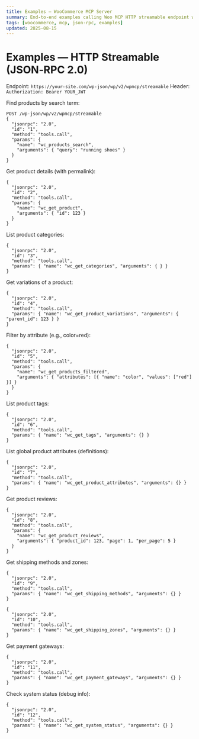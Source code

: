 ```yaml
---
title: Examples — WooCommerce MCP Server
summary: End‑to‑end examples calling Woo MCP HTTP streamable endpoint with JWT.
tags: [woocommerce, mcp, json-rpc, examples]
updated: 2025-08-15
---
```


# Examples — HTTP Streamable (JSON‑RPC 2.0)

Endpoint: `https://your-site.com/wp-json/wp/v2/wpmcp/streamable`
Header: `Authorization: Bearer YOUR_JWT`

Find products by search term:
```
POST /wp-json/wp/v2/wpmcp/streamable
{
  "jsonrpc": "2.0",
  "id": "1",
  "method": "tools.call",
  "params": {
    "name": "wc_products_search",
    "arguments": { "query": "running shoes" }
  }
}
```

Get product details (with permalink):
```
{
  "jsonrpc": "2.0",
  "id": "2",
  "method": "tools.call",
  "params": {
    "name": "wc_get_product",
    "arguments": { "id": 123 }
  }
}
```

List product categories:
```
{
  "jsonrpc": "2.0",
  "id": "3",
  "method": "tools.call",
  "params": { "name": "wc_get_categories", "arguments": { } }
}
```

Get variations of a product:
```
{
  "jsonrpc": "2.0",
  "id": "4",
  "method": "tools.call",
  "params": { "name": "wc_get_product_variations", "arguments": { "parent_id": 123 } }
}
```

Filter by attribute (e.g., color=red):
```
{
  "jsonrpc": "2.0",
  "id": "5",
  "method": "tools.call",
  "params": {
    "name": "wc_get_products_filtered",
    "arguments": { "attributes": [{ "name": "color", "values": ["red"] }] }
  }
}
```

List product tags:
```
{
  "jsonrpc": "2.0",
  "id": "6",
  "method": "tools.call",
  "params": { "name": "wc_get_tags", "arguments": {} }
}
```

List global product attributes (definitions):
```
{
  "jsonrpc": "2.0",
  "id": "7",
  "method": "tools.call",
  "params": { "name": "wc_get_product_attributes", "arguments": {} }
}
```

Get product reviews:
```
{
  "jsonrpc": "2.0",
  "id": "8",
  "method": "tools.call",
  "params": {
    "name": "wc_get_product_reviews",
    "arguments": { "product_id": 123, "page": 1, "per_page": 5 }
  }
}
```

Get shipping methods and zones:
```
{
  "jsonrpc": "2.0",
  "id": "9",
  "method": "tools.call",
  "params": { "name": "wc_get_shipping_methods", "arguments": {} }
}
```
```
{
  "jsonrpc": "2.0",
  "id": "10",
  "method": "tools.call",
  "params": { "name": "wc_get_shipping_zones", "arguments": {} }
}
```

Get payment gateways:
```
{
  "jsonrpc": "2.0",
  "id": "11",
  "method": "tools.call",
  "params": { "name": "wc_get_payment_gateways", "arguments": {} }
}
```

Check system status (debug info):
```
{
  "jsonrpc": "2.0",
  "id": "12",
  "method": "tools.call",
  "params": { "name": "wc_get_system_status", "arguments": {} }
}
```

<script type="application/ld+json">
{
  "@context":"https://schema.org",
  "@type":"TechArticle",
  "headline":"Examples — WooCommerce MCP Server",
  "about":"JSON-RPC examples for Woo MCP HTTP streamable endpoint",
  "dateModified":"2025-08-15",
  "mainEntityOfPage":{"@type":"WebPage","@id":"https://iosdevsk.github.io/woo-mcp/woocommerce-mcp-server/examples"}
}
</script>
